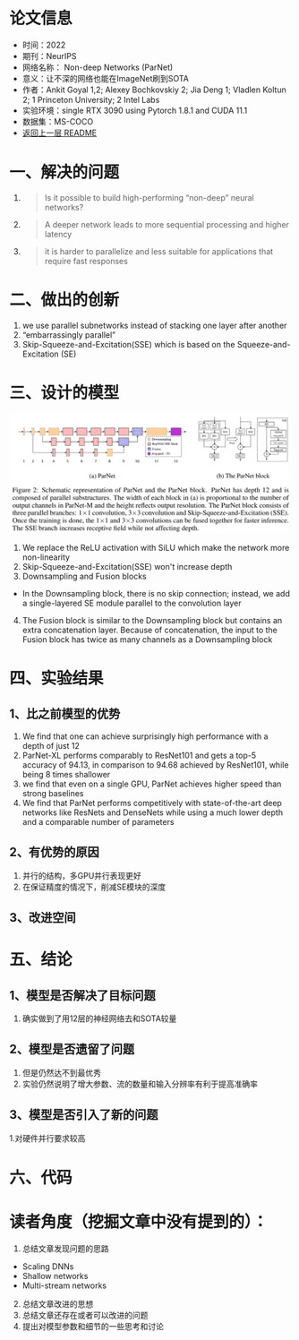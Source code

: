# 论文信息
- 时间：2022
- 期刊：NeurIPS
- 网络名称： Non-deep Networks (ParNet)
- 意义：让不深的网络也能在ImageNet刷到SOTA
- 作者：Ankit Goyal 1,2; Alexey Bochkovskiy 2; Jia Deng 1; Vladlen Koltun 2; 1 Princeton University; 2 Intel Labs
- 实验环境：single RTX 3090 using Pytorch 1.8.1 and CUDA 11.1
- 数据集：MS-COCO
- [返回上一层 README](../README.md)

# 一、解决的问题
1. >Is it possible to build high-performing “non-deep” neural networks? 
2. >A deeper network leads to more sequential processing and higher latency
3. >it is harder to parallelize and less suitable for applications that require fast responses
# 二、做出的创新
1. we use parallel subnetworks instead of stacking one layer after another
2. “embarrassingly parallel”
3. Skip-Squeeze-and-Excitation(SSE) which is based on the Squeeze-and-Excitation (SE)

# 三、设计的模型

![ParNet and ParNet block](../pictures/ParNet/ParNet.png)

1. We replace the ReLU activation with SiLU which make the network more non-linearity
2. Skip-Squeeze-and-Excitation(SSE) won't increase depth
3. Downsampling and Fusion blocks
- In the Downsampling block, there is no skip connection; instead, we add a single-layered SE module parallel to the convolution layer
4. The Fusion block is similar to the Downsampling block but contains an extra concatenation layer. Because of concatenation, the input to the Fusion block has twice as many channels as a Downsampling block

# 四、实验结果

## 1、比之前模型的优势
1. We find that one can achieve surprisingly high performance with a depth of just 12
2. ParNet-XL performs comparably to ResNet101 and gets a top-5 accuracy of 94.13, in comparison to 94.68 achieved by ResNet101, while being 8 times shallower
3. we find that even on a single GPU, ParNet achieves higher speed than strong baselines
4. We find that ParNet performs competitively with state-of-the-art deep networks like ResNets and DenseNets while using a much lower depth and a comparable number of parameters
## 2、有优势的原因
1. 并行的结构，多GPU并行表现更好
2. 在保证精度的情况下，削减SE模块的深度
## 3、改进空间

# 五、结论

## 1、模型是否解决了目标问题
1. 确实做到了用12层的神经网络去和SOTA较量

## 2、模型是否遗留了问题
1. 但是仍然达不到最优秀
2. 实验仍然说明了增大参数、流的数量和输入分辨率有利于提高准确率
## 3、模型是否引入了新的问题
1.对硬件并行要求较高

# 六、代码

# 读者角度（挖掘文章中没有提到的）：
1. 总结文章发现问题的思路
- Scaling DNNs
- Shallow networks
- Multi-stream networks
2. 总结文章改进的思想
3. 总结文章还存在或者可以改进的问题
4. 提出对模型参数和细节的一些思考和讨论
